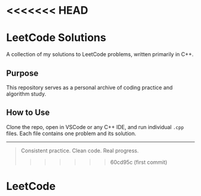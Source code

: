 <<<<<<< HEAD
=======
# LeetCode Solutions

A collection of my solutions to LeetCode problems, written primarily in C++.


## Purpose

This repository serves as a personal archive of coding practice and algorithm study.

## How to Use

Clone the repo, open in VSCode or any C++ IDE, and run individual `.cpp` files. Each file contains one problem and its solution.

---

> Consistent practice. Clean code. Real progress.
>>>>>>> 60cd95c (first commit)
# LeetCode
